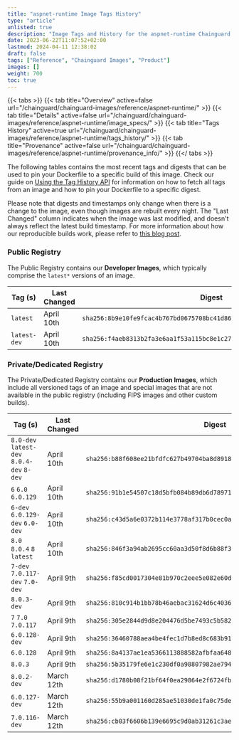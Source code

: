 ```yaml
---
title: "aspnet-runtime Image Tags History"
type: "article"
unlisted: true
description: "Image Tags and History for the aspnet-runtime Chainguard Image"
date: 2023-06-22T11:07:52+02:00
lastmod: 2024-04-11 12:38:02
draft: false
tags: ["Reference", "Chainguard Images", "Product"]
images: []
weight: 700
toc: true
---
```


{{< tabs >}}
{{< tab title="Overview" active=false url="/chainguard/chainguard-images/reference/aspnet-runtime/" >}}
{{< tab title="Details" active=false url="/chainguard/chainguard-images/reference/aspnet-runtime/image_specs/" >}}
{{< tab title="Tags History" active=true url="/chainguard/chainguard-images/reference/aspnet-runtime/tags_history/" >}}
{{< tab title="Provenance" active=false url="/chainguard/chainguard-images/reference/aspnet-runtime/provenance_info/" >}}
{{</ tabs >}}

The following tables contains the most recent tags and digests that can be used to pin your Dockerfile to a specific build of this image. Check our guide on [Using the Tag History API](/chainguard/chainguard-images/using-the-tag-history-api/) for information on how to fetch all tags from an image and how to pin your Dockerfile to a specific digest.

Please note that digests and timestamps only change when there is a change to the image, even though images are rebuilt every night. The "Last Changed" column indicates when the image was last modified, and doesn't always reflect the latest build timestamp. For more information about how our reproducible builds work, please refer to [this blog post](https://www.chainguard.dev/unchained/reproducing-chainguards-reproducible-image-builds).

### Public Registry
The Public Registry contains our **Developer Images**, which typically comprise the `latest*` versions of an image.

| Tag (s)       | Last Changed | Digest                                                                    |
|---------------|--------------|---------------------------------------------------------------------------|
|  `latest`     | April 10th   | `sha256:8b9e10fe9fcac4b767bd0675708bc41d86a2486726786e18b51c6acca1c91d44` |
|  `latest-dev` | April 10th   | `sha256:f4aeb8313b2fa3e6aa1f53a115bc8e1c27e7acd41402b304e7b6f8c9f3c481d4` |


### Private/Dedicated Registry
The Private/Dedicated Registry contains our **Production Images**, which include all versioned tags of an image and special images that are not available in the public registry (including FIPS images and other custom builds).

| Tag (s)                                     | Last Changed | Digest                                                                    |
|---------------------------------------------|--------------|---------------------------------------------------------------------------|
|  `8.0-dev` `latest-dev` `8.0.4-dev` `8-dev` | April 10th   | `sha256:b88f608ee21bfdfc627b49704ba8d8918a93d83bae70c33d61b0f00987e43d1e` |
|  `6` `6.0` `6.0.129`                        | April 10th   | `sha256:91b1e54507c18d5bfb084b89db6d78971638636e40a5a53b2ab8c51afda73dee` |
|  `6-dev` `6.0.129-dev` `6.0-dev`            | April 10th   | `sha256:c43d5a6e0372b114e3778af317b0cec0a73a47a5891774340c161c3c7c18d32d` |
|  `8.0` `8.0.4` `8` `latest`                 | April 10th   | `sha256:846f3a94ab2695cc60aa3d50f8d6b88f30af197ee7033508e8e0a110a40bbda3` |
|  `7-dev` `7.0.117-dev` `7.0-dev`            | April 9th    | `sha256:f85cd0017304e81b970c2eee5e082e60d63eeb126f4774fce370991d48c9ef33` |
|  `8.0.3-dev`                                | April 9th    | `sha256:810c914b1bb78b46aebac31624d6c403653f95c9a175c7068acbe0f320263947` |
|  `7` `7.0` `7.0.117`                        | April 9th    | `sha256:305e2844d9d8e204476d5be7493c5b58240c3eb4b65d8afa7248a376cda6161d` |
|  `6.0.128-dev`                              | April 9th    | `sha256:36460788aea4be4fec1d7b8ed8c683b91663340a3f2f4a0afddb4e17803cc08e` |
|  `6.0.128`                                  | April 9th    | `sha256:8a4137ae1ea5366113888582afbfaa6483be863cfa8b8982912517b59c9a6fc9` |
|  `8.0.3`                                    | April 9th    | `sha256:5b35179fe6e1c230df0a98807982ae794ceeb3eec483725ac0d1b96120f03942` |
|  `8.0.2-dev`                                | March 12th   | `sha256:d1780b08f21bf64f0ea29864e2f6724fb8aaafe09263d4d726d2e2eca2b2b7fe` |
|  `6.0.127-dev`                              | March 12th   | `sha256:55b9a001160d285ae51030de1fa0c75de286fda9d6067b5705ba45f3232f91bf` |
|  `7.0.116-dev`                              | March 12th   | `sha256:cb03f6606b139e6695c9d0ab31261c3aef42fa0ee73ab3640328aed93ac19f88` |

